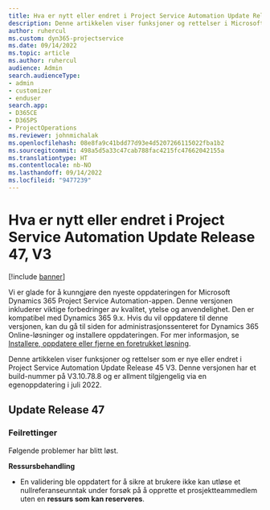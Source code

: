 ```yaml
---
title: Hva er nytt eller endret i Project Service Automation Update Release 47, V3
description: Denne artikkelen viser funksjoner og rettelser i Microsoft Dynamics 365 Project Service Automation Update Release 47 V3.
author: ruhercul
ms.custom: dyn365-projectservice
ms.date: 09/14/2022
ms.topic: article
ms.author: ruhercul
audience: Admin
search.audienceType:
- admin
- customizer
- enduser
search.app:
- D365CE
- D365PS
- ProjectOperations
ms.reviewer: johnmichalak
ms.openlocfilehash: 08e8fa9c41bdd77d93e4d5207266115022fba1b2
ms.sourcegitcommit: 498a5d5a33c47cab788fac4215fc47662042155a
ms.translationtype: HT
ms.contentlocale: nb-NO
ms.lasthandoff: 09/14/2022
ms.locfileid: "9477239"
---
```

# <a name="whats-new-or-changed-in-project-service-automation-update-release-47-v3"></a>Hva er nytt eller endret i Project Service Automation Update Release 47, V3

[!include [banner](../includes/psa-now-project-operations.md)]

Vi er glade for å kunngjøre den nyeste oppdateringen for Microsoft Dynamics 365 Project Service Automation-appen. Denne versjonen inkluderer viktige forbedringer av kvalitet, ytelse og anvendelighet. Den er kompatibel med Dynamics 365 9.x. Hvis du vil oppdatere til denne versjonen, kan du gå til siden for administrasjonssenteret for Dynamics 365 Online-løsninger og installere oppdateringen. For mer informasjon, se [Installere, oppdatere eller fjerne en foretrukket løsning](/power-platform/admin/install-remove-preferred-solution).

Denne artikkelen viser funksjoner og rettelser som er nye eller endret i Project Service Automation Update Release 45 V3. Denne versjonen har et build-nummer på V3.10.78.8 og er allment tilgjengelig via en egenoppdatering i juli 2022.

## <a name="update-release-47"></a>Update Release 47

### <a name="bug-fixes"></a>Feilrettinger

Følgende problemer har blitt løst.

**Ressursbehandling**
- En validering ble oppdatert for å sikre at brukere ikke kan utløse et nullreferanseunntak under forsøk på å opprette et prosjektteammedlem uten en **ressurs som kan reserveres**.
